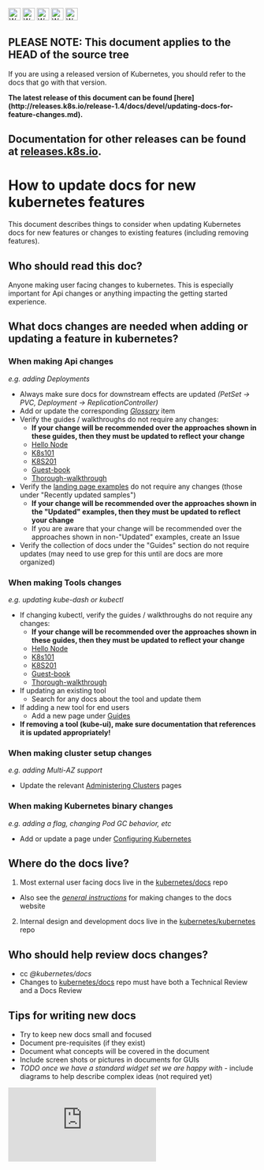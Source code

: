 <!-- BEGIN MUNGE: UNVERSIONED_WARNING -->

<!-- BEGIN STRIP_FOR_RELEASE -->

<img src="http://kubernetes.io/kubernetes/img/warning.png" alt="WARNING"
     width="25" height="25">
<img src="http://kubernetes.io/kubernetes/img/warning.png" alt="WARNING"
     width="25" height="25">
<img src="http://kubernetes.io/kubernetes/img/warning.png" alt="WARNING"
     width="25" height="25">
<img src="http://kubernetes.io/kubernetes/img/warning.png" alt="WARNING"
     width="25" height="25">
<img src="http://kubernetes.io/kubernetes/img/warning.png" alt="WARNING"
     width="25" height="25">

<h2>PLEASE NOTE: This document applies to the HEAD of the source tree</h2>

If you are using a released version of Kubernetes, you should
refer to the docs that go with that version.

<!-- TAG RELEASE_LINK, added by the munger automatically -->
<strong>
The latest release of this document can be found
[here](http://releases.k8s.io/release-1.4/docs/devel/updating-docs-for-feature-changes.md).

Documentation for other releases can be found at
[releases.k8s.io](http://releases.k8s.io).
</strong>
--

<!-- END STRIP_FOR_RELEASE -->

<!-- END MUNGE: UNVERSIONED_WARNING -->

# How to update docs for new kubernetes features

This document describes things to consider when updating Kubernetes docs for new features or changes to existing features (including removing features).

## Who should read this doc?

Anyone making user facing changes to kubernetes.  This is especially important for Api changes or anything impacting the getting started experience.

## What docs changes are needed when adding or updating a feature in kubernetes?

### When making Api changes

*e.g. adding Deployments*
* Always make sure docs for downstream effects are updated *(PetSet -> PVC, Deployment -> ReplicationController)*
* Add or update the corresponding *[Glossary](http://kubernetes.io/docs/reference/)* item
* Verify the guides / walkthroughs do not require any changes:
  * **If your change will be recommended over the approaches shown in these guides, then they must be updated to reflect your change**
  * [Hello Node](http://kubernetes.io/docs/hellonode/)
  * [K8s101](http://kubernetes.io/docs/user-guide/walkthrough/)
  * [K8S201](http://kubernetes.io/docs/user-guide/walkthrough/k8s201/)
  * [Guest-book](https://github.com/kubernetes/kubernetes/tree/release-1.2/examples/guestbook)
  * [Thorough-walkthrough](http://kubernetes.io/docs/user-guide/)
* Verify the [landing page examples](http://kubernetes.io/docs/samples/) do not require any changes (those under "Recently updated samples")
  * **If your change will be recommended over the approaches shown in the "Updated" examples, then they must be updated to reflect your change**
  * If you are aware that your change will be recommended over the approaches shown in non-"Updated" examples, create an Issue
* Verify the collection of docs under the "Guides" section do not require updates (may need to use grep for this until are docs are more organized)

### When making Tools changes

*e.g. updating kube-dash or kubectl*
* If changing kubectl, verify the guides / walkthroughs do not require any changes:
  * **If your change will be recommended over the approaches shown in these guides, then they must be updated to reflect your change**
  * [Hello Node](http://kubernetes.io/docs/hellonode/)
  * [K8s101](http://kubernetes.io/docs/user-guide/walkthrough/)
  * [K8S201](http://kubernetes.io/docs/user-guide/walkthrough/k8s201/)
  * [Guest-book](https://github.com/kubernetes/kubernetes/tree/release-1.2/examples/guestbook)
  * [Thorough-walkthrough](http://kubernetes.io/docs/user-guide/)
* If updating an existing tool
  * Search for any docs about the tool and update them
* If adding a new tool for end users
  * Add a new page under [Guides](http://kubernetes.io/docs/)
* **If removing a tool (kube-ui), make sure documentation that references it is updated appropriately!**

### When making cluster setup changes

*e.g. adding Multi-AZ support*
* Update the relevant [Administering Clusters](http://kubernetes.io/docs/) pages

### When making Kubernetes binary changes

*e.g. adding a flag, changing Pod GC behavior, etc*
* Add or update a page under [Configuring Kubernetes](http://kubernetes.io/docs/)

## Where do the docs live?

1. Most external user facing docs live in the [kubernetes/docs](https://github.com/kubernetes/kubernetes.github.io) repo
  * Also see the *[general instructions](http://kubernetes.io/editdocs/)* for making changes to the docs website
2. Internal design and development docs live in the [kubernetes/kubernetes](https://github.com/kubernetes/kubernetes) repo

## Who should help review docs changes?

* cc *@kubernetes/docs*
* Changes to [kubernetes/docs](https://github.com/kubernetes/kubernetes.github.io) repo must have both a Technical Review and a Docs Review

## Tips for writing new docs

* Try to keep new docs small and focused
* Document pre-requisites (if they exist)
* Document what concepts will be covered in the document
* Include screen shots or pictures in documents for GUIs
* *TODO once we have a standard widget set we are happy with* - include diagrams to help describe complex ideas (not required yet)


<!-- BEGIN MUNGE: GENERATED_ANALYTICS -->
[![Analytics](https://kubernetes-site.appspot.com/UA-36037335-10/GitHub/docs/devel/updating-docs-for-feature-changes.md?pixel)]()
<!-- END MUNGE: GENERATED_ANALYTICS -->
